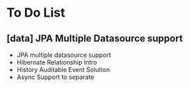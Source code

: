 # To Do List


##

## [data] JPA Multiple Datasource support

- JPA multiple datasource support
- Hibernate Relationship Intro
- History Auditable Event Solution
- Async Support to separate
